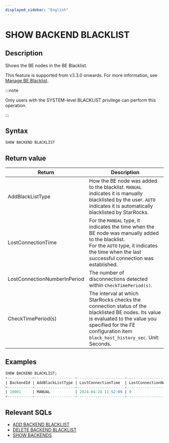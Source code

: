 ```yaml
---
displayed_sidebar: "English"
---
```


# SHOW BACKEND BLACKLIST

## Description

Shows the BE nodes in the BE Blacklist.

This feature is supported from v3.3.0 onwards. For more information, see [Manage BE Blacklist](../../../administration/management/BE_blacklist.md).

:::note

Only users with the SYSTEM-level BLACKLIST privilege can perform this operation.

:::

## Syntax

```SQL
SHOW BACKEND BLACKLIST
```

## Return value

| **Return**                   | **Description**                                              |
| ---------------------------- | ------------------------------------------------------------ |
| AddBlackListType             | How the BE node was added to the blacklist. `MANUAL` indicates it is manually blacklisted by the user. `AUTO` indicates it is automatically blacklisted by StarRocks. |
| LostConnectionTime           | For the `MANUAL` type, it indicates the time when the BE node was manually added to the blacklist.<br />For the `AUTO` type, it indicates the time when the last successful connection was established. |
| LostConnectionNumberInPeriod | The number of disconnections detected within `CheckTimePeriod(s)`. |
| CheckTimePeriod(s)           | The interval at which StarRocks checks the connection status of the blacklisted BE nodes. Its value is evaluated to the value you specified for the FE configuration item `black_host_history_sec`. Unit: Seconds. |

## Examples

```SQL
SHOW BACKEND BLACKLIST;
+-----------+------------------+---------------------+------------------------------+--------------------+
| BackendId | AddBlackListType | LostConnectionTime  | LostConnectionNumberInPeriod | CheckTimePeriod(s) |
+-----------+------------------+---------------------+------------------------------+--------------------+
| 10001     | MANUAL           | 2024-04-28 11:52:09 | 0                            | 5                  |
+-----------+------------------+---------------------+------------------------------+--------------------+
```

## Relevant SQLs

- [ADD BACKEND BLACKLIST](./ADD_BACKEND_BLACKLIST.md)
- [DELETE BACKEND BLACKLIST](./DELETE_BACKEND_BLACKLIST.md)
- [SHOW BACKENDS](./SHOW_BACKENDS.md)

